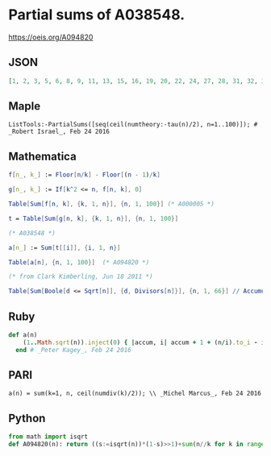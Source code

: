 # Partial sums of A038548\.
https://oeis.org/A094820
## JSON
```JSON
[1, 2, 3, 5, 6, 8, 9, 11, 13, 15, 16, 19, 20, 22, 24, 27, 28, 31, 32, 35, 37, 39, 40, 44, 46, 48, 50, 53, 54, 58, 59, 62, 64, 66, 68, 73, 74, 76, 78, 82, 83, 87, 88, 91, 94, 96, 97, 102, 104, 107, 109, 112, 113, 117, 119, 123, 125, 127, 128, 134, 135, 137, 140, 144, 146, 150]
```
## Maple
```Maple
ListTools:-PartialSums([seq(ceil(numtheory:-tau(n)/2), n=1..100)]); # _Robert Israel_, Feb 24 2016
```
## Mathematica
```Mathematica
f[n_, k_] := Floor[n/k] - Floor[(n - 1)/k]
```
```Mathematica
g[n_, k_] := If[k^2 <= n, f[n, k], 0]
```
```Mathematica
Table[Sum[f[n, k], {k, 1, n}], {n, 1, 100}] (* A000005 *)
```
```Mathematica
t = Table[Sum[g[n, k], {k, 1, n}], {n, 1, 100}]
```
```Mathematica
(* A038548 *)
```
```Mathematica
a[n_] := Sum[t[[i]], {i, 1, n}]
```
```Mathematica
Table[a[n], {n, 1, 100}]  (* A094820 *)
```
```Mathematica
(* from Clark Kimberling, Jun 18 2011 *)
```
```Mathematica
Table[Sum[Boole[d <= Sqrt[n]], {d, Divisors[n]}], {n, 1, 66}] // Accumulate (* _Jean-François Alcover_, Dec 13 2012 *)
```
## Ruby
```Ruby
def a(n)
    (1..Math.sqrt(n)).inject(0) { |accum, i| accum + 1 + (n/i).to_i - i }
  end # _Peter Kagey_, Feb 24 2016
```
## PARI
```PARI
a(n) = sum(k=1, n, ceil(numdiv(k)/2)); \\ _Michel Marcus_, Feb 24 2016
```
## Python
```Python
from math import isqrt
def A094820(n): return ((s:=isqrt(n))*(1-s)>>1)+sum(n//k for k in range(1,s+1)) # _Chai Wah Wu_, Oct 23 2023
```
